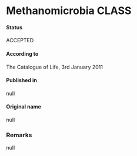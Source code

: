 Methanomicrobia CLASS
=======

#### Status
ACCEPTED

#### According to
The Catalogue of Life, 3rd January 2011

#### Published in
null

#### Original name
null

### Remarks
null